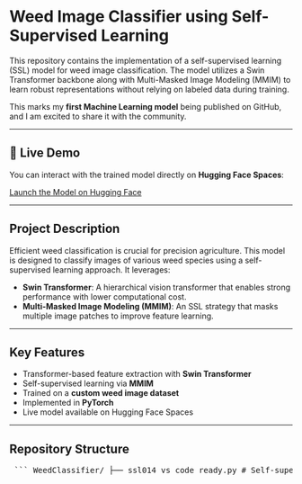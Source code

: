 # Weed Image Classifier using Self-Supervised Learning

This repository contains the implementation of a self-supervised learning (SSL) model for weed image classification. The model utilizes a Swin Transformer backbone along with Multi-Masked Image Modeling (MMIM) to learn robust representations without relying on labeled data during training.

This marks my **first Machine Learning model** being published on GitHub, and I am excited to share it with the community.

---

## 🔗 Live Demo

You can interact with the trained model directly on **Hugging Face Spaces**:

 [Launch the Model on Hugging Face](https://huggingface.co/spaces/NagashreePai/Weed_Classifier)

---

##  Project Description

Efficient weed classification is crucial for precision agriculture. This model is designed to classify images of various weed species using a self-supervised learning approach. It leverages:
- **Swin Transformer**: A hierarchical vision transformer that enables strong performance with lower computational cost.
- **Multi-Masked Image Modeling (MMIM)**: An SSL strategy that masks multiple image patches to improve feature learning.

---

##  Key Features

-  Transformer-based feature extraction with **Swin Transformer**
-  Self-supervised learning via **MMIM**
-  Trained on a **custom weed image dataset**
-  Implemented in **PyTorch**
-  Live model available on Hugging Face Spaces

---

##  Repository Structure
<pre lang="markdown"> ``` WeedClassifier/ ├── ssl014_vs_code_ready.py # Self-supervised training script ├── weed_test.py # Evaluation and inference script ├── MMIM_checkpoints/ # Directory for model checkpoints │ └── MMIM_best.pth ├── .gitignore ├── .gitattributes ├── README.md # Project documentation ``` </pre>
